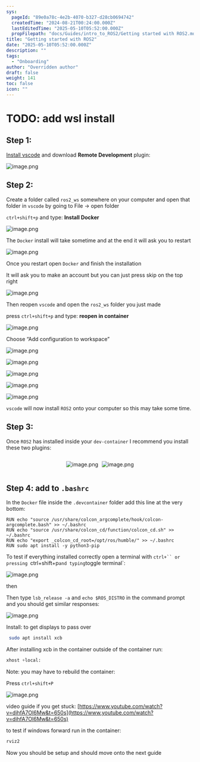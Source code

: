 ```yaml
---
sys:
  pageId: "89e0a78c-4e2b-4070-b327-d28cb0694742"
  createdTime: "2024-08-21T00:24:00.000Z"
  lastEditedTime: "2025-05-10T05:52:00.000Z"
  propFilepath: "docs/Guides/intro_to_ROS2/Getting started with ROS2.md"
title: "Getting started with ROS2"
date: "2025-05-10T05:52:00.000Z"
description: ""
tags:
  - "Onboarding"
author: "Overridden author"
draft: false
weight: 141
toc: false
icon: ""
---
```


# TODO: add wsl install

## Step 1:

[Install vscode](https://code.visualstudio.com/download) and download **Remote Development** plugin:

![image.png](https://prod-files-secure.s3.us-west-2.amazonaws.com/d518164a-d88e-44d1-a4ee-3adb3bd8bce0/efb52993-1881-4a40-b95e-6f020334f022/image.png?X-Amz-Algorithm=AWS4-HMAC-SHA256&X-Amz-Content-Sha256=UNSIGNED-PAYLOAD&X-Amz-Credential=ASIAZI2LB4664EM5NNPC%2F20250519%2Fus-west-2%2Fs3%2Faws4_request&X-Amz-Date=20250519T041738Z&X-Amz-Expires=3600&X-Amz-Security-Token=IQoJb3JpZ2luX2VjEMz%2F%2F%2F%2F%2F%2F%2F%2F%2F%2FwEaCXVzLXdlc3QtMiJIMEYCIQDIsjaq%2BU3%2FI3KFxl5QQGGzgR%2FhSbSnN%2Fc7pht9mHWH2AIhAOpXi6Rb3pfA9vZ90x97Jz3Oc7WxheBkFYkfTCdfO1BnKogECIX%2F%2F%2F%2F%2F%2F%2F%2F%2F%2FwEQABoMNjM3NDIzMTgzODA1Igx3FcDVDfPVZ2p8isQq3AOqyoQ7Tv05uVkZ0UZe4r3ZCb%2FZzO%2FacTjtbsnRbn0G0LphvUMlDQYNgPZcvw7ixiAvG18qfH4cRhkSS%2BQpA6addl6y1gWJb%2Bn%2FTCpP83rC%2BOOmGcjfatDHfEzDr%2FTHwc0V7s6hVQVr0sRHwP4mgigx40fBT3BzGy8pcdjZ3uqu66WAMGxQJ82VPMX1XFRunGr2gdcpNtZ9KOxZ3zGRXBswemWX83dR5nHRZ7xfDeZrFO9rXhT2RYcn7KD6Cx3MhQCK7Gv%2BYjDy79i%2Bs4eHuGmAl1V2HC7DUybWYSrF7X8QiBpLTX1inJ61TDqGSLPFUkjeasWR8%2BZXU9Hq3UnWFYyXvLWCGz85OGvD%2Bqw%2FY744XvJM%2FtbfAMopIjdkAk2fO78fr3R43XWmzGyXXGg16OXQOoQl4yLFKHG%2FFaqfWZBQ1idAXZcvEwI%2BjwT1U85n8wAWNGru8VEXcQkYg4AjNl7RCYimr8K1UguYwv9s5LNszl84bcGRrpIhozbrpBvEs%2BQIz7LvvZgfEiytxnvz0G8G7sTb6hFO2Fs1sYjbZSZ%2FF8UYjec8e5AKIoK9pCdxi3Z7TQE8KPbcl957qeoA%2FLeYEfAJ%2F7zgo59T1u21PCpo2Tk3Ythd42EVO%2B83LzC63arBBjqkAf8cFtEdHKfC%2Bqhl1q1dfX6szSY%2Fiv0Uf8phY%2B4bDdQOQ1nFsarwKBJu7sn%2FPpWcH%2Fgh2sPghLu5Q5H1XtyeD8UBdwztYXdhj7KppTOkskgcjCQ%2FqvLrZlN%2B3l8uWvvpdmA77IrpXsoy%2B9rNXkWWLvDlJPQUwaktffxY0pB%2Bq3PY7RP%2Fm33Ad%2FR%2FtUjlKHOoF9fz6ewSuoV2I4X1H7JkTXWqwDkV&X-Amz-Signature=d8fbfb0a667997d2f2a3504c3362f86a9acf5fb72ead51f2f7958ddfea495599&X-Amz-SignedHeaders=host&x-id=GetObject)

## Step 2:

Create a folder called `ros2_ws` somewhere on your computer and open that folder in `vscode` by going to File → open folder 

`ctrl+shift+p` and type: **Install Docker**

![image.png](https://prod-files-secure.s3.us-west-2.amazonaws.com/d518164a-d88e-44d1-a4ee-3adb3bd8bce0/2269dc0e-1cd5-47ff-bceb-c04ad9b2eab0/image.png?X-Amz-Algorithm=AWS4-HMAC-SHA256&X-Amz-Content-Sha256=UNSIGNED-PAYLOAD&X-Amz-Credential=ASIAZI2LB4664EM5NNPC%2F20250519%2Fus-west-2%2Fs3%2Faws4_request&X-Amz-Date=20250519T041738Z&X-Amz-Expires=3600&X-Amz-Security-Token=IQoJb3JpZ2luX2VjEMz%2F%2F%2F%2F%2F%2F%2F%2F%2F%2FwEaCXVzLXdlc3QtMiJIMEYCIQDIsjaq%2BU3%2FI3KFxl5QQGGzgR%2FhSbSnN%2Fc7pht9mHWH2AIhAOpXi6Rb3pfA9vZ90x97Jz3Oc7WxheBkFYkfTCdfO1BnKogECIX%2F%2F%2F%2F%2F%2F%2F%2F%2F%2FwEQABoMNjM3NDIzMTgzODA1Igx3FcDVDfPVZ2p8isQq3AOqyoQ7Tv05uVkZ0UZe4r3ZCb%2FZzO%2FacTjtbsnRbn0G0LphvUMlDQYNgPZcvw7ixiAvG18qfH4cRhkSS%2BQpA6addl6y1gWJb%2Bn%2FTCpP83rC%2BOOmGcjfatDHfEzDr%2FTHwc0V7s6hVQVr0sRHwP4mgigx40fBT3BzGy8pcdjZ3uqu66WAMGxQJ82VPMX1XFRunGr2gdcpNtZ9KOxZ3zGRXBswemWX83dR5nHRZ7xfDeZrFO9rXhT2RYcn7KD6Cx3MhQCK7Gv%2BYjDy79i%2Bs4eHuGmAl1V2HC7DUybWYSrF7X8QiBpLTX1inJ61TDqGSLPFUkjeasWR8%2BZXU9Hq3UnWFYyXvLWCGz85OGvD%2Bqw%2FY744XvJM%2FtbfAMopIjdkAk2fO78fr3R43XWmzGyXXGg16OXQOoQl4yLFKHG%2FFaqfWZBQ1idAXZcvEwI%2BjwT1U85n8wAWNGru8VEXcQkYg4AjNl7RCYimr8K1UguYwv9s5LNszl84bcGRrpIhozbrpBvEs%2BQIz7LvvZgfEiytxnvz0G8G7sTb6hFO2Fs1sYjbZSZ%2FF8UYjec8e5AKIoK9pCdxi3Z7TQE8KPbcl957qeoA%2FLeYEfAJ%2F7zgo59T1u21PCpo2Tk3Ythd42EVO%2B83LzC63arBBjqkAf8cFtEdHKfC%2Bqhl1q1dfX6szSY%2Fiv0Uf8phY%2B4bDdQOQ1nFsarwKBJu7sn%2FPpWcH%2Fgh2sPghLu5Q5H1XtyeD8UBdwztYXdhj7KppTOkskgcjCQ%2FqvLrZlN%2B3l8uWvvpdmA77IrpXsoy%2B9rNXkWWLvDlJPQUwaktffxY0pB%2Bq3PY7RP%2Fm33Ad%2FR%2FtUjlKHOoF9fz6ewSuoV2I4X1H7JkTXWqwDkV&X-Amz-Signature=771c6ed1a932518a8cf980063b730cb9e415d230e7d2f453de30273f394e4ec4&X-Amz-SignedHeaders=host&x-id=GetObject)

The `Docker` install will take sometime and at the end it will ask you to restart

![image.png](https://prod-files-secure.s3.us-west-2.amazonaws.com/d518164a-d88e-44d1-a4ee-3adb3bd8bce0/ed233f78-be33-4b1f-b89c-9c346c0e961e/image.png?X-Amz-Algorithm=AWS4-HMAC-SHA256&X-Amz-Content-Sha256=UNSIGNED-PAYLOAD&X-Amz-Credential=ASIAZI2LB4664EM5NNPC%2F20250519%2Fus-west-2%2Fs3%2Faws4_request&X-Amz-Date=20250519T041738Z&X-Amz-Expires=3600&X-Amz-Security-Token=IQoJb3JpZ2luX2VjEMz%2F%2F%2F%2F%2F%2F%2F%2F%2F%2FwEaCXVzLXdlc3QtMiJIMEYCIQDIsjaq%2BU3%2FI3KFxl5QQGGzgR%2FhSbSnN%2Fc7pht9mHWH2AIhAOpXi6Rb3pfA9vZ90x97Jz3Oc7WxheBkFYkfTCdfO1BnKogECIX%2F%2F%2F%2F%2F%2F%2F%2F%2F%2FwEQABoMNjM3NDIzMTgzODA1Igx3FcDVDfPVZ2p8isQq3AOqyoQ7Tv05uVkZ0UZe4r3ZCb%2FZzO%2FacTjtbsnRbn0G0LphvUMlDQYNgPZcvw7ixiAvG18qfH4cRhkSS%2BQpA6addl6y1gWJb%2Bn%2FTCpP83rC%2BOOmGcjfatDHfEzDr%2FTHwc0V7s6hVQVr0sRHwP4mgigx40fBT3BzGy8pcdjZ3uqu66WAMGxQJ82VPMX1XFRunGr2gdcpNtZ9KOxZ3zGRXBswemWX83dR5nHRZ7xfDeZrFO9rXhT2RYcn7KD6Cx3MhQCK7Gv%2BYjDy79i%2Bs4eHuGmAl1V2HC7DUybWYSrF7X8QiBpLTX1inJ61TDqGSLPFUkjeasWR8%2BZXU9Hq3UnWFYyXvLWCGz85OGvD%2Bqw%2FY744XvJM%2FtbfAMopIjdkAk2fO78fr3R43XWmzGyXXGg16OXQOoQl4yLFKHG%2FFaqfWZBQ1idAXZcvEwI%2BjwT1U85n8wAWNGru8VEXcQkYg4AjNl7RCYimr8K1UguYwv9s5LNszl84bcGRrpIhozbrpBvEs%2BQIz7LvvZgfEiytxnvz0G8G7sTb6hFO2Fs1sYjbZSZ%2FF8UYjec8e5AKIoK9pCdxi3Z7TQE8KPbcl957qeoA%2FLeYEfAJ%2F7zgo59T1u21PCpo2Tk3Ythd42EVO%2B83LzC63arBBjqkAf8cFtEdHKfC%2Bqhl1q1dfX6szSY%2Fiv0Uf8phY%2B4bDdQOQ1nFsarwKBJu7sn%2FPpWcH%2Fgh2sPghLu5Q5H1XtyeD8UBdwztYXdhj7KppTOkskgcjCQ%2FqvLrZlN%2B3l8uWvvpdmA77IrpXsoy%2B9rNXkWWLvDlJPQUwaktffxY0pB%2Bq3PY7RP%2Fm33Ad%2FR%2FtUjlKHOoF9fz6ewSuoV2I4X1H7JkTXWqwDkV&X-Amz-Signature=42a8e96b1281b551039fed7bfdb116325313332adc16a28c89e1c2914c1acc34&X-Amz-SignedHeaders=host&x-id=GetObject)

Once you restart open `Docker` and finish the installation

It will ask you to make an account but you can just press skip on the top right

![image.png](https://prod-files-secure.s3.us-west-2.amazonaws.com/d518164a-d88e-44d1-a4ee-3adb3bd8bce0/21010ad9-1659-4fd9-9f59-9932a09b2a3d/image.png?X-Amz-Algorithm=AWS4-HMAC-SHA256&X-Amz-Content-Sha256=UNSIGNED-PAYLOAD&X-Amz-Credential=ASIAZI2LB4664EM5NNPC%2F20250519%2Fus-west-2%2Fs3%2Faws4_request&X-Amz-Date=20250519T041738Z&X-Amz-Expires=3600&X-Amz-Security-Token=IQoJb3JpZ2luX2VjEMz%2F%2F%2F%2F%2F%2F%2F%2F%2F%2FwEaCXVzLXdlc3QtMiJIMEYCIQDIsjaq%2BU3%2FI3KFxl5QQGGzgR%2FhSbSnN%2Fc7pht9mHWH2AIhAOpXi6Rb3pfA9vZ90x97Jz3Oc7WxheBkFYkfTCdfO1BnKogECIX%2F%2F%2F%2F%2F%2F%2F%2F%2F%2FwEQABoMNjM3NDIzMTgzODA1Igx3FcDVDfPVZ2p8isQq3AOqyoQ7Tv05uVkZ0UZe4r3ZCb%2FZzO%2FacTjtbsnRbn0G0LphvUMlDQYNgPZcvw7ixiAvG18qfH4cRhkSS%2BQpA6addl6y1gWJb%2Bn%2FTCpP83rC%2BOOmGcjfatDHfEzDr%2FTHwc0V7s6hVQVr0sRHwP4mgigx40fBT3BzGy8pcdjZ3uqu66WAMGxQJ82VPMX1XFRunGr2gdcpNtZ9KOxZ3zGRXBswemWX83dR5nHRZ7xfDeZrFO9rXhT2RYcn7KD6Cx3MhQCK7Gv%2BYjDy79i%2Bs4eHuGmAl1V2HC7DUybWYSrF7X8QiBpLTX1inJ61TDqGSLPFUkjeasWR8%2BZXU9Hq3UnWFYyXvLWCGz85OGvD%2Bqw%2FY744XvJM%2FtbfAMopIjdkAk2fO78fr3R43XWmzGyXXGg16OXQOoQl4yLFKHG%2FFaqfWZBQ1idAXZcvEwI%2BjwT1U85n8wAWNGru8VEXcQkYg4AjNl7RCYimr8K1UguYwv9s5LNszl84bcGRrpIhozbrpBvEs%2BQIz7LvvZgfEiytxnvz0G8G7sTb6hFO2Fs1sYjbZSZ%2FF8UYjec8e5AKIoK9pCdxi3Z7TQE8KPbcl957qeoA%2FLeYEfAJ%2F7zgo59T1u21PCpo2Tk3Ythd42EVO%2B83LzC63arBBjqkAf8cFtEdHKfC%2Bqhl1q1dfX6szSY%2Fiv0Uf8phY%2B4bDdQOQ1nFsarwKBJu7sn%2FPpWcH%2Fgh2sPghLu5Q5H1XtyeD8UBdwztYXdhj7KppTOkskgcjCQ%2FqvLrZlN%2B3l8uWvvpdmA77IrpXsoy%2B9rNXkWWLvDlJPQUwaktffxY0pB%2Bq3PY7RP%2Fm33Ad%2FR%2FtUjlKHOoF9fz6ewSuoV2I4X1H7JkTXWqwDkV&X-Amz-Signature=779081e6b360e64fa8e42ace1c039fe2570c26281989358c6006b62f520b75ee&X-Amz-SignedHeaders=host&x-id=GetObject)

Then reopen `vscode` and open the `ros2_ws` folder you just made

press `ctrl+shift+p` and type: **reopen in container**

![image.png](https://prod-files-secure.s3.us-west-2.amazonaws.com/d518164a-d88e-44d1-a4ee-3adb3bd8bce0/4e93b8c2-41ad-488c-8095-c74205196118/image.png?X-Amz-Algorithm=AWS4-HMAC-SHA256&X-Amz-Content-Sha256=UNSIGNED-PAYLOAD&X-Amz-Credential=ASIAZI2LB4664EM5NNPC%2F20250519%2Fus-west-2%2Fs3%2Faws4_request&X-Amz-Date=20250519T041738Z&X-Amz-Expires=3600&X-Amz-Security-Token=IQoJb3JpZ2luX2VjEMz%2F%2F%2F%2F%2F%2F%2F%2F%2F%2FwEaCXVzLXdlc3QtMiJIMEYCIQDIsjaq%2BU3%2FI3KFxl5QQGGzgR%2FhSbSnN%2Fc7pht9mHWH2AIhAOpXi6Rb3pfA9vZ90x97Jz3Oc7WxheBkFYkfTCdfO1BnKogECIX%2F%2F%2F%2F%2F%2F%2F%2F%2F%2FwEQABoMNjM3NDIzMTgzODA1Igx3FcDVDfPVZ2p8isQq3AOqyoQ7Tv05uVkZ0UZe4r3ZCb%2FZzO%2FacTjtbsnRbn0G0LphvUMlDQYNgPZcvw7ixiAvG18qfH4cRhkSS%2BQpA6addl6y1gWJb%2Bn%2FTCpP83rC%2BOOmGcjfatDHfEzDr%2FTHwc0V7s6hVQVr0sRHwP4mgigx40fBT3BzGy8pcdjZ3uqu66WAMGxQJ82VPMX1XFRunGr2gdcpNtZ9KOxZ3zGRXBswemWX83dR5nHRZ7xfDeZrFO9rXhT2RYcn7KD6Cx3MhQCK7Gv%2BYjDy79i%2Bs4eHuGmAl1V2HC7DUybWYSrF7X8QiBpLTX1inJ61TDqGSLPFUkjeasWR8%2BZXU9Hq3UnWFYyXvLWCGz85OGvD%2Bqw%2FY744XvJM%2FtbfAMopIjdkAk2fO78fr3R43XWmzGyXXGg16OXQOoQl4yLFKHG%2FFaqfWZBQ1idAXZcvEwI%2BjwT1U85n8wAWNGru8VEXcQkYg4AjNl7RCYimr8K1UguYwv9s5LNszl84bcGRrpIhozbrpBvEs%2BQIz7LvvZgfEiytxnvz0G8G7sTb6hFO2Fs1sYjbZSZ%2FF8UYjec8e5AKIoK9pCdxi3Z7TQE8KPbcl957qeoA%2FLeYEfAJ%2F7zgo59T1u21PCpo2Tk3Ythd42EVO%2B83LzC63arBBjqkAf8cFtEdHKfC%2Bqhl1q1dfX6szSY%2Fiv0Uf8phY%2B4bDdQOQ1nFsarwKBJu7sn%2FPpWcH%2Fgh2sPghLu5Q5H1XtyeD8UBdwztYXdhj7KppTOkskgcjCQ%2FqvLrZlN%2B3l8uWvvpdmA77IrpXsoy%2B9rNXkWWLvDlJPQUwaktffxY0pB%2Bq3PY7RP%2Fm33Ad%2FR%2FtUjlKHOoF9fz6ewSuoV2I4X1H7JkTXWqwDkV&X-Amz-Signature=4479627bada206deb59a2d91e4d53942180fce122b708c9274c617851980a401&X-Amz-SignedHeaders=host&x-id=GetObject)

Choose “Add configuration to workspace”

![image.png](https://prod-files-secure.s3.us-west-2.amazonaws.com/d518164a-d88e-44d1-a4ee-3adb3bd8bce0/9560b282-5060-4989-ba37-97e7b2c22476/image.png?X-Amz-Algorithm=AWS4-HMAC-SHA256&X-Amz-Content-Sha256=UNSIGNED-PAYLOAD&X-Amz-Credential=ASIAZI2LB4664EM5NNPC%2F20250519%2Fus-west-2%2Fs3%2Faws4_request&X-Amz-Date=20250519T041738Z&X-Amz-Expires=3600&X-Amz-Security-Token=IQoJb3JpZ2luX2VjEMz%2F%2F%2F%2F%2F%2F%2F%2F%2F%2FwEaCXVzLXdlc3QtMiJIMEYCIQDIsjaq%2BU3%2FI3KFxl5QQGGzgR%2FhSbSnN%2Fc7pht9mHWH2AIhAOpXi6Rb3pfA9vZ90x97Jz3Oc7WxheBkFYkfTCdfO1BnKogECIX%2F%2F%2F%2F%2F%2F%2F%2F%2F%2FwEQABoMNjM3NDIzMTgzODA1Igx3FcDVDfPVZ2p8isQq3AOqyoQ7Tv05uVkZ0UZe4r3ZCb%2FZzO%2FacTjtbsnRbn0G0LphvUMlDQYNgPZcvw7ixiAvG18qfH4cRhkSS%2BQpA6addl6y1gWJb%2Bn%2FTCpP83rC%2BOOmGcjfatDHfEzDr%2FTHwc0V7s6hVQVr0sRHwP4mgigx40fBT3BzGy8pcdjZ3uqu66WAMGxQJ82VPMX1XFRunGr2gdcpNtZ9KOxZ3zGRXBswemWX83dR5nHRZ7xfDeZrFO9rXhT2RYcn7KD6Cx3MhQCK7Gv%2BYjDy79i%2Bs4eHuGmAl1V2HC7DUybWYSrF7X8QiBpLTX1inJ61TDqGSLPFUkjeasWR8%2BZXU9Hq3UnWFYyXvLWCGz85OGvD%2Bqw%2FY744XvJM%2FtbfAMopIjdkAk2fO78fr3R43XWmzGyXXGg16OXQOoQl4yLFKHG%2FFaqfWZBQ1idAXZcvEwI%2BjwT1U85n8wAWNGru8VEXcQkYg4AjNl7RCYimr8K1UguYwv9s5LNszl84bcGRrpIhozbrpBvEs%2BQIz7LvvZgfEiytxnvz0G8G7sTb6hFO2Fs1sYjbZSZ%2FF8UYjec8e5AKIoK9pCdxi3Z7TQE8KPbcl957qeoA%2FLeYEfAJ%2F7zgo59T1u21PCpo2Tk3Ythd42EVO%2B83LzC63arBBjqkAf8cFtEdHKfC%2Bqhl1q1dfX6szSY%2Fiv0Uf8phY%2B4bDdQOQ1nFsarwKBJu7sn%2FPpWcH%2Fgh2sPghLu5Q5H1XtyeD8UBdwztYXdhj7KppTOkskgcjCQ%2FqvLrZlN%2B3l8uWvvpdmA77IrpXsoy%2B9rNXkWWLvDlJPQUwaktffxY0pB%2Bq3PY7RP%2Fm33Ad%2FR%2FtUjlKHOoF9fz6ewSuoV2I4X1H7JkTXWqwDkV&X-Amz-Signature=c89d06634bd24aad27f33b515f5a73ac47e0ab8496913667c9b5a47b07c7e7ff&X-Amz-SignedHeaders=host&x-id=GetObject)

![image.png](https://prod-files-secure.s3.us-west-2.amazonaws.com/d518164a-d88e-44d1-a4ee-3adb3bd8bce0/2ee63f81-886b-48e8-a553-dc6e5eac99e4/image.png?X-Amz-Algorithm=AWS4-HMAC-SHA256&X-Amz-Content-Sha256=UNSIGNED-PAYLOAD&X-Amz-Credential=ASIAZI2LB4664EM5NNPC%2F20250519%2Fus-west-2%2Fs3%2Faws4_request&X-Amz-Date=20250519T041738Z&X-Amz-Expires=3600&X-Amz-Security-Token=IQoJb3JpZ2luX2VjEMz%2F%2F%2F%2F%2F%2F%2F%2F%2F%2FwEaCXVzLXdlc3QtMiJIMEYCIQDIsjaq%2BU3%2FI3KFxl5QQGGzgR%2FhSbSnN%2Fc7pht9mHWH2AIhAOpXi6Rb3pfA9vZ90x97Jz3Oc7WxheBkFYkfTCdfO1BnKogECIX%2F%2F%2F%2F%2F%2F%2F%2F%2F%2FwEQABoMNjM3NDIzMTgzODA1Igx3FcDVDfPVZ2p8isQq3AOqyoQ7Tv05uVkZ0UZe4r3ZCb%2FZzO%2FacTjtbsnRbn0G0LphvUMlDQYNgPZcvw7ixiAvG18qfH4cRhkSS%2BQpA6addl6y1gWJb%2Bn%2FTCpP83rC%2BOOmGcjfatDHfEzDr%2FTHwc0V7s6hVQVr0sRHwP4mgigx40fBT3BzGy8pcdjZ3uqu66WAMGxQJ82VPMX1XFRunGr2gdcpNtZ9KOxZ3zGRXBswemWX83dR5nHRZ7xfDeZrFO9rXhT2RYcn7KD6Cx3MhQCK7Gv%2BYjDy79i%2Bs4eHuGmAl1V2HC7DUybWYSrF7X8QiBpLTX1inJ61TDqGSLPFUkjeasWR8%2BZXU9Hq3UnWFYyXvLWCGz85OGvD%2Bqw%2FY744XvJM%2FtbfAMopIjdkAk2fO78fr3R43XWmzGyXXGg16OXQOoQl4yLFKHG%2FFaqfWZBQ1idAXZcvEwI%2BjwT1U85n8wAWNGru8VEXcQkYg4AjNl7RCYimr8K1UguYwv9s5LNszl84bcGRrpIhozbrpBvEs%2BQIz7LvvZgfEiytxnvz0G8G7sTb6hFO2Fs1sYjbZSZ%2FF8UYjec8e5AKIoK9pCdxi3Z7TQE8KPbcl957qeoA%2FLeYEfAJ%2F7zgo59T1u21PCpo2Tk3Ythd42EVO%2B83LzC63arBBjqkAf8cFtEdHKfC%2Bqhl1q1dfX6szSY%2Fiv0Uf8phY%2B4bDdQOQ1nFsarwKBJu7sn%2FPpWcH%2Fgh2sPghLu5Q5H1XtyeD8UBdwztYXdhj7KppTOkskgcjCQ%2FqvLrZlN%2B3l8uWvvpdmA77IrpXsoy%2B9rNXkWWLvDlJPQUwaktffxY0pB%2Bq3PY7RP%2Fm33Ad%2FR%2FtUjlKHOoF9fz6ewSuoV2I4X1H7JkTXWqwDkV&X-Amz-Signature=5ab449dfccd81e9b1a8519a6c8670f58cdb13f6cf347399cdb9b0e33cac3f31d&X-Amz-SignedHeaders=host&x-id=GetObject)

![image.png](https://prod-files-secure.s3.us-west-2.amazonaws.com/d518164a-d88e-44d1-a4ee-3adb3bd8bce0/ae1580b2-b048-407e-aed9-b584224a7a04/image.png?X-Amz-Algorithm=AWS4-HMAC-SHA256&X-Amz-Content-Sha256=UNSIGNED-PAYLOAD&X-Amz-Credential=ASIAZI2LB4664EM5NNPC%2F20250519%2Fus-west-2%2Fs3%2Faws4_request&X-Amz-Date=20250519T041738Z&X-Amz-Expires=3600&X-Amz-Security-Token=IQoJb3JpZ2luX2VjEMz%2F%2F%2F%2F%2F%2F%2F%2F%2F%2FwEaCXVzLXdlc3QtMiJIMEYCIQDIsjaq%2BU3%2FI3KFxl5QQGGzgR%2FhSbSnN%2Fc7pht9mHWH2AIhAOpXi6Rb3pfA9vZ90x97Jz3Oc7WxheBkFYkfTCdfO1BnKogECIX%2F%2F%2F%2F%2F%2F%2F%2F%2F%2FwEQABoMNjM3NDIzMTgzODA1Igx3FcDVDfPVZ2p8isQq3AOqyoQ7Tv05uVkZ0UZe4r3ZCb%2FZzO%2FacTjtbsnRbn0G0LphvUMlDQYNgPZcvw7ixiAvG18qfH4cRhkSS%2BQpA6addl6y1gWJb%2Bn%2FTCpP83rC%2BOOmGcjfatDHfEzDr%2FTHwc0V7s6hVQVr0sRHwP4mgigx40fBT3BzGy8pcdjZ3uqu66WAMGxQJ82VPMX1XFRunGr2gdcpNtZ9KOxZ3zGRXBswemWX83dR5nHRZ7xfDeZrFO9rXhT2RYcn7KD6Cx3MhQCK7Gv%2BYjDy79i%2Bs4eHuGmAl1V2HC7DUybWYSrF7X8QiBpLTX1inJ61TDqGSLPFUkjeasWR8%2BZXU9Hq3UnWFYyXvLWCGz85OGvD%2Bqw%2FY744XvJM%2FtbfAMopIjdkAk2fO78fr3R43XWmzGyXXGg16OXQOoQl4yLFKHG%2FFaqfWZBQ1idAXZcvEwI%2BjwT1U85n8wAWNGru8VEXcQkYg4AjNl7RCYimr8K1UguYwv9s5LNszl84bcGRrpIhozbrpBvEs%2BQIz7LvvZgfEiytxnvz0G8G7sTb6hFO2Fs1sYjbZSZ%2FF8UYjec8e5AKIoK9pCdxi3Z7TQE8KPbcl957qeoA%2FLeYEfAJ%2F7zgo59T1u21PCpo2Tk3Ythd42EVO%2B83LzC63arBBjqkAf8cFtEdHKfC%2Bqhl1q1dfX6szSY%2Fiv0Uf8phY%2B4bDdQOQ1nFsarwKBJu7sn%2FPpWcH%2Fgh2sPghLu5Q5H1XtyeD8UBdwztYXdhj7KppTOkskgcjCQ%2FqvLrZlN%2B3l8uWvvpdmA77IrpXsoy%2B9rNXkWWLvDlJPQUwaktffxY0pB%2Bq3PY7RP%2Fm33Ad%2FR%2FtUjlKHOoF9fz6ewSuoV2I4X1H7JkTXWqwDkV&X-Amz-Signature=9fc877f02b1e698a87a4675e5dcf11f8b6e2d3fb866ff38d4ae1bc453113e33a&X-Amz-SignedHeaders=host&x-id=GetObject)

![image.png](https://prod-files-secure.s3.us-west-2.amazonaws.com/d518164a-d88e-44d1-a4ee-3adb3bd8bce0/53255b28-f75e-430f-b9e3-c0ac8577e42b/image.png?X-Amz-Algorithm=AWS4-HMAC-SHA256&X-Amz-Content-Sha256=UNSIGNED-PAYLOAD&X-Amz-Credential=ASIAZI2LB4664EM5NNPC%2F20250519%2Fus-west-2%2Fs3%2Faws4_request&X-Amz-Date=20250519T041737Z&X-Amz-Expires=3600&X-Amz-Security-Token=IQoJb3JpZ2luX2VjEMz%2F%2F%2F%2F%2F%2F%2F%2F%2F%2FwEaCXVzLXdlc3QtMiJIMEYCIQDIsjaq%2BU3%2FI3KFxl5QQGGzgR%2FhSbSnN%2Fc7pht9mHWH2AIhAOpXi6Rb3pfA9vZ90x97Jz3Oc7WxheBkFYkfTCdfO1BnKogECIX%2F%2F%2F%2F%2F%2F%2F%2F%2F%2FwEQABoMNjM3NDIzMTgzODA1Igx3FcDVDfPVZ2p8isQq3AOqyoQ7Tv05uVkZ0UZe4r3ZCb%2FZzO%2FacTjtbsnRbn0G0LphvUMlDQYNgPZcvw7ixiAvG18qfH4cRhkSS%2BQpA6addl6y1gWJb%2Bn%2FTCpP83rC%2BOOmGcjfatDHfEzDr%2FTHwc0V7s6hVQVr0sRHwP4mgigx40fBT3BzGy8pcdjZ3uqu66WAMGxQJ82VPMX1XFRunGr2gdcpNtZ9KOxZ3zGRXBswemWX83dR5nHRZ7xfDeZrFO9rXhT2RYcn7KD6Cx3MhQCK7Gv%2BYjDy79i%2Bs4eHuGmAl1V2HC7DUybWYSrF7X8QiBpLTX1inJ61TDqGSLPFUkjeasWR8%2BZXU9Hq3UnWFYyXvLWCGz85OGvD%2Bqw%2FY744XvJM%2FtbfAMopIjdkAk2fO78fr3R43XWmzGyXXGg16OXQOoQl4yLFKHG%2FFaqfWZBQ1idAXZcvEwI%2BjwT1U85n8wAWNGru8VEXcQkYg4AjNl7RCYimr8K1UguYwv9s5LNszl84bcGRrpIhozbrpBvEs%2BQIz7LvvZgfEiytxnvz0G8G7sTb6hFO2Fs1sYjbZSZ%2FF8UYjec8e5AKIoK9pCdxi3Z7TQE8KPbcl957qeoA%2FLeYEfAJ%2F7zgo59T1u21PCpo2Tk3Ythd42EVO%2B83LzC63arBBjqkAf8cFtEdHKfC%2Bqhl1q1dfX6szSY%2Fiv0Uf8phY%2B4bDdQOQ1nFsarwKBJu7sn%2FPpWcH%2Fgh2sPghLu5Q5H1XtyeD8UBdwztYXdhj7KppTOkskgcjCQ%2FqvLrZlN%2B3l8uWvvpdmA77IrpXsoy%2B9rNXkWWLvDlJPQUwaktffxY0pB%2Bq3PY7RP%2Fm33Ad%2FR%2FtUjlKHOoF9fz6ewSuoV2I4X1H7JkTXWqwDkV&X-Amz-Signature=da6587330a533d1bd1677fc182b8227575f147d11ee183a804f4de0f58999e68&X-Amz-SignedHeaders=host&x-id=GetObject)

![image.png](https://prod-files-secure.s3.us-west-2.amazonaws.com/d518164a-d88e-44d1-a4ee-3adb3bd8bce0/7c562767-5af9-4ffb-97d1-327bcdf4ee00/image.png?X-Amz-Algorithm=AWS4-HMAC-SHA256&X-Amz-Content-Sha256=UNSIGNED-PAYLOAD&X-Amz-Credential=ASIAZI2LB4664EM5NNPC%2F20250519%2Fus-west-2%2Fs3%2Faws4_request&X-Amz-Date=20250519T041738Z&X-Amz-Expires=3600&X-Amz-Security-Token=IQoJb3JpZ2luX2VjEMz%2F%2F%2F%2F%2F%2F%2F%2F%2F%2FwEaCXVzLXdlc3QtMiJIMEYCIQDIsjaq%2BU3%2FI3KFxl5QQGGzgR%2FhSbSnN%2Fc7pht9mHWH2AIhAOpXi6Rb3pfA9vZ90x97Jz3Oc7WxheBkFYkfTCdfO1BnKogECIX%2F%2F%2F%2F%2F%2F%2F%2F%2F%2FwEQABoMNjM3NDIzMTgzODA1Igx3FcDVDfPVZ2p8isQq3AOqyoQ7Tv05uVkZ0UZe4r3ZCb%2FZzO%2FacTjtbsnRbn0G0LphvUMlDQYNgPZcvw7ixiAvG18qfH4cRhkSS%2BQpA6addl6y1gWJb%2Bn%2FTCpP83rC%2BOOmGcjfatDHfEzDr%2FTHwc0V7s6hVQVr0sRHwP4mgigx40fBT3BzGy8pcdjZ3uqu66WAMGxQJ82VPMX1XFRunGr2gdcpNtZ9KOxZ3zGRXBswemWX83dR5nHRZ7xfDeZrFO9rXhT2RYcn7KD6Cx3MhQCK7Gv%2BYjDy79i%2Bs4eHuGmAl1V2HC7DUybWYSrF7X8QiBpLTX1inJ61TDqGSLPFUkjeasWR8%2BZXU9Hq3UnWFYyXvLWCGz85OGvD%2Bqw%2FY744XvJM%2FtbfAMopIjdkAk2fO78fr3R43XWmzGyXXGg16OXQOoQl4yLFKHG%2FFaqfWZBQ1idAXZcvEwI%2BjwT1U85n8wAWNGru8VEXcQkYg4AjNl7RCYimr8K1UguYwv9s5LNszl84bcGRrpIhozbrpBvEs%2BQIz7LvvZgfEiytxnvz0G8G7sTb6hFO2Fs1sYjbZSZ%2FF8UYjec8e5AKIoK9pCdxi3Z7TQE8KPbcl957qeoA%2FLeYEfAJ%2F7zgo59T1u21PCpo2Tk3Ythd42EVO%2B83LzC63arBBjqkAf8cFtEdHKfC%2Bqhl1q1dfX6szSY%2Fiv0Uf8phY%2B4bDdQOQ1nFsarwKBJu7sn%2FPpWcH%2Fgh2sPghLu5Q5H1XtyeD8UBdwztYXdhj7KppTOkskgcjCQ%2FqvLrZlN%2B3l8uWvvpdmA77IrpXsoy%2B9rNXkWWLvDlJPQUwaktffxY0pB%2Bq3PY7RP%2Fm33Ad%2FR%2FtUjlKHOoF9fz6ewSuoV2I4X1H7JkTXWqwDkV&X-Amz-Signature=83d6540f1299a00b1259de8004d8c46ff116e934abc3283330b5bb2f2137b346&X-Amz-SignedHeaders=host&x-id=GetObject)

`vscode` will now install `ROS2` onto your computer so this may take some time.

## Step 3:

Once `ROS2` has installed inside your `dev-container` I recommend you install these two plugins:

<div style="display: flex;flex-direction: row; column-gap:10px; max-width: 630px;justify-content: center;">
<div>

![image.png](https://prod-files-secure.s3.us-west-2.amazonaws.com/d518164a-d88e-44d1-a4ee-3adb3bd8bce0/3fc3d550-5a54-4ba1-ba6b-faa01cdb7369/image.png?X-Amz-Algorithm=AWS4-HMAC-SHA256&X-Amz-Content-Sha256=UNSIGNED-PAYLOAD&X-Amz-Credential=ASIAZI2LB466T64F4CRE%2F20250519%2Fus-west-2%2Fs3%2Faws4_request&X-Amz-Date=20250519T041739Z&X-Amz-Expires=3600&X-Amz-Security-Token=IQoJb3JpZ2luX2VjEMz%2F%2F%2F%2F%2F%2F%2F%2F%2F%2FwEaCXVzLXdlc3QtMiJGMEQCIEIsd3vMLl1ngT9ePYiTKk4tsBKhEVSSfHBEvGXaMxFvAiBZLmXN8sO%2BC61FrS5raY%2BPxp82aNvuBgJoVuz8XPTRkyqIBAiF%2F%2F%2F%2F%2F%2F%2F%2F%2F%2F8BEAAaDDYzNzQyMzE4MzgwNSIMrYhOKGOiGa0AMSdVKtwDmadxBvav4fkfe0ronnvqIkUfNDtcTYeFFcykiYYJJVx5Q98V%2FduXKfHz38MkBnlSgo4lZIKPspTfIRFCzxOKaynNT5Kihqoj6v0net4GqR6e%2FkdJCvm5tUAqFu81krh8QLy0qvGWIdymkIX9GQME9l0eo9oHBXCywjV%2FI9sKXGPz4dowXKtOItBnZN7ZIl2VRFiRtC0YOabh%2BkQyeAmfIftBgTYEaI9n1Mygl00wHZqC2iN7IWfOvoQMfHS1usAGXvDhByqTmKAyIYv2hdus7wQ%2B%2F6Xhc0ucx5s%2F8qHvfx7oN2TpI%2B3paVHySmiUtNxH116y0VFrP5PcP8WTjb%2B59eZ0l87oTWxmLrg7ahdkwPuCcKOFLEPKzXhVumC2lwsTRzOAZtuiOB%2B6s5AI6lcU3EMQ5IA8f3bkTZTzBgtrMGKhophkHuWwTakysTks4Wu%2Fv5xiCueXp5GDiK10FMojmTHTpJF9XN5dDf2G3YO8bxZi0Fhi2iKGaNxBxQrshu0uLbL5w0n1QceCV3fIn5OXeunRXW1VDBntlAmhlTJqMtAFKoxWdbTijTuLn3YBDhRSDgeyq%2B0cNclsNw82hXp6dAXHMH6upKTnQdtwIAcx2e17oA%2BOfdHalqGZJ%2FQw29yqwQY6pgHHwHiUHKdYqDBsT0tmQ0aKA0CEnlDXz5mn%2Bpm1kK21E1MRPD4HNzoJtvrQyp4xwfXjhvt6XuIz%2BXvWvULUqVHQBaQpR79WYyyt9YPPvV%2Fx5xap1wMn4B2eeHdqCm%2B2q8J5ne1Av4fQAA5%2F5pundAokwdyzmxLpcpsfKDLxydXMudiZVIFFQTZ6zNgP4A%2BlXdDxU6yOrHYJJe5%2FgO9d1Rp%2FzRn6bmUK&X-Amz-Signature=8d7730255285f9bab8ed14b30d7bb59ab4736d3773502a6c5095caccf999f4e4&X-Amz-SignedHeaders=host&x-id=GetObject)

</div>
<div>

![image.png](https://prod-files-secure.s3.us-west-2.amazonaws.com/d518164a-d88e-44d1-a4ee-3adb3bd8bce0/d994cc66-13c2-4093-a5a3-f84cf4601a82/image.png?X-Amz-Algorithm=AWS4-HMAC-SHA256&X-Amz-Content-Sha256=UNSIGNED-PAYLOAD&X-Amz-Credential=ASIAZI2LB466VSPJE2D5%2F20250519%2Fus-west-2%2Fs3%2Faws4_request&X-Amz-Date=20250519T041740Z&X-Amz-Expires=3600&X-Amz-Security-Token=IQoJb3JpZ2luX2VjEMz%2F%2F%2F%2F%2F%2F%2F%2F%2F%2FwEaCXVzLXdlc3QtMiJHMEUCIQDHKk3wBrbeE5cxaiFLTHPAR8HaH3%2BksVgd0ttI2Q3FJgIgL081bkgO4KZcJGBQs%2BDcXFOoAvUC%2FvIMgTFpPnGlN%2F4qiAQIhf%2F%2F%2F%2F%2F%2F%2F%2F%2F%2FARAAGgw2Mzc0MjMxODM4MDUiDKGApotFdXOZyLD9NSrcA9HizV2FLH8JuCcyJPIrrejKT%2BVPeid72G5aRg2dFHO%2FeDPn%2FTlnBQhOKldVm5hLoE3ST3QK8KCmEbBlgXWobc93wS0%2BBmk1VbrbPu42un297b8t%2ByAvDjEe4VFVwTK%2BfV4FW%2B6v1W4UXd8y4yIB98YIfXj1%2B8VANqsG7%2FPA%2FxrLShTGT%2B9hAp8yEYkVB44%2BQH%2BRRTxM6oMlGdJMyD4FBhIcIujhFjZQiKyQWJzjd4%2FZLC2MKGLQGOTsE%2Fs3AUPzGMdN0PstMhvaem1pACfefN8AwKhCQja%2BjmLtJ79rXex0ARg29ySo2%2F7wCoDsYkL9uwAA7aTPFZNRg0Rw9PH72rwD07zO6xE0NEMAD4ArlyMDgSb48S4PwOAs2Tbk6J0VEueqEn1VH9Ntgr2%2FtxVb9MNOvuSy1tMaV7iwV8Gp3q2F5NupASBYMVg9BqoJwBiMxbBJhh5yklvBMull8PBEL29ylJ6byXdDV0igtZqbJLQBrlG%2FWDLYM6kbdQ3onTGVDQEsglUXXgIVpvJn3HSe3TfK46BT%2F7ohbPZ02vh7Ui3EEIhQQIM8HscBYxMY7rHNrv8AA2NBsVjMxb27kfSgUsHdAqpE56UcSR26pn6HHTPnFDozkzhBtBO2urmVMKbdqsEGOqUB13xF5rF7LhvEBeJZ77WFjbczCKqraD0NbiheQzNpFwa%2FGEoKkbiE%2FUKcEswyFnFFvAKXJGa6xA8QHD6arq7w4CWmJY74xFkoCkalt60fX3lxIq5KmVTgSKcjcYNMiaOtnPSuVhPkJd7CxOPQfq5wg0oRFnKVAtB1Ft5%2FRvu28QlDe2dFHLtm5H7rDwQrb0rPfS8ZIUoEBP7rgkJTsxm4kZ%2BSAdFX&X-Amz-Signature=66d534966d4833195dcf151357f0ea0317e0fb3d08215f1de8e4686e724ae072&X-Amz-SignedHeaders=host&x-id=GetObject)

</div>
</div>

## Step 4: add to `.bashrc`

In the `Docker` file inside the `.devcontainer` folder add this line at the very bottom: 

```docker
RUN echo "source /usr/share/colcon_argcomplete/hook/colcon-argcomplete.bash" >> ~/.bashrc
RUN echo "source /usr/share/colcon_cd/function/colcon_cd.sh" >> ~/.bashrc
RUN echo "export _colcon_cd_root=/opt/ros/humble/" >> ~/.bashrc
RUN sudo apt install -y python3-pip 
```

To test if everything installed correctly open a terminal with `ctrl+`` or pressing `ctrl+shift+p` and typing `toggle terminal`:

![image.png](https://prod-files-secure.s3.us-west-2.amazonaws.com/d518164a-d88e-44d1-a4ee-3adb3bd8bce0/6a4943d8-b04e-4c02-9a58-775f3384d1a5/image.png?X-Amz-Algorithm=AWS4-HMAC-SHA256&X-Amz-Content-Sha256=UNSIGNED-PAYLOAD&X-Amz-Credential=ASIAZI2LB4664EM5NNPC%2F20250519%2Fus-west-2%2Fs3%2Faws4_request&X-Amz-Date=20250519T041737Z&X-Amz-Expires=3600&X-Amz-Security-Token=IQoJb3JpZ2luX2VjEMz%2F%2F%2F%2F%2F%2F%2F%2F%2F%2FwEaCXVzLXdlc3QtMiJIMEYCIQDIsjaq%2BU3%2FI3KFxl5QQGGzgR%2FhSbSnN%2Fc7pht9mHWH2AIhAOpXi6Rb3pfA9vZ90x97Jz3Oc7WxheBkFYkfTCdfO1BnKogECIX%2F%2F%2F%2F%2F%2F%2F%2F%2F%2FwEQABoMNjM3NDIzMTgzODA1Igx3FcDVDfPVZ2p8isQq3AOqyoQ7Tv05uVkZ0UZe4r3ZCb%2FZzO%2FacTjtbsnRbn0G0LphvUMlDQYNgPZcvw7ixiAvG18qfH4cRhkSS%2BQpA6addl6y1gWJb%2Bn%2FTCpP83rC%2BOOmGcjfatDHfEzDr%2FTHwc0V7s6hVQVr0sRHwP4mgigx40fBT3BzGy8pcdjZ3uqu66WAMGxQJ82VPMX1XFRunGr2gdcpNtZ9KOxZ3zGRXBswemWX83dR5nHRZ7xfDeZrFO9rXhT2RYcn7KD6Cx3MhQCK7Gv%2BYjDy79i%2Bs4eHuGmAl1V2HC7DUybWYSrF7X8QiBpLTX1inJ61TDqGSLPFUkjeasWR8%2BZXU9Hq3UnWFYyXvLWCGz85OGvD%2Bqw%2FY744XvJM%2FtbfAMopIjdkAk2fO78fr3R43XWmzGyXXGg16OXQOoQl4yLFKHG%2FFaqfWZBQ1idAXZcvEwI%2BjwT1U85n8wAWNGru8VEXcQkYg4AjNl7RCYimr8K1UguYwv9s5LNszl84bcGRrpIhozbrpBvEs%2BQIz7LvvZgfEiytxnvz0G8G7sTb6hFO2Fs1sYjbZSZ%2FF8UYjec8e5AKIoK9pCdxi3Z7TQE8KPbcl957qeoA%2FLeYEfAJ%2F7zgo59T1u21PCpo2Tk3Ythd42EVO%2B83LzC63arBBjqkAf8cFtEdHKfC%2Bqhl1q1dfX6szSY%2Fiv0Uf8phY%2B4bDdQOQ1nFsarwKBJu7sn%2FPpWcH%2Fgh2sPghLu5Q5H1XtyeD8UBdwztYXdhj7KppTOkskgcjCQ%2FqvLrZlN%2B3l8uWvvpdmA77IrpXsoy%2B9rNXkWWLvDlJPQUwaktffxY0pB%2Bq3PY7RP%2Fm33Ad%2FR%2FtUjlKHOoF9fz6ewSuoV2I4X1H7JkTXWqwDkV&X-Amz-Signature=f90dd7a598bfb06cf3f694d49aed2f609da93adbeb8cb635745c6c5a155d360b&X-Amz-SignedHeaders=host&x-id=GetObject)

then 

Then type `lsb_release -a` and `echo $ROS_DISTRO` in the command prompt and you should get similar responses:

![image.png](https://prod-files-secure.s3.us-west-2.amazonaws.com/d518164a-d88e-44d1-a4ee-3adb3bd8bce0/3e635dec-a805-4e85-8b9e-d000e5b71a4e/image.png?X-Amz-Algorithm=AWS4-HMAC-SHA256&X-Amz-Content-Sha256=UNSIGNED-PAYLOAD&X-Amz-Credential=ASIAZI2LB4664EM5NNPC%2F20250519%2Fus-west-2%2Fs3%2Faws4_request&X-Amz-Date=20250519T041738Z&X-Amz-Expires=3600&X-Amz-Security-Token=IQoJb3JpZ2luX2VjEMz%2F%2F%2F%2F%2F%2F%2F%2F%2F%2FwEaCXVzLXdlc3QtMiJIMEYCIQDIsjaq%2BU3%2FI3KFxl5QQGGzgR%2FhSbSnN%2Fc7pht9mHWH2AIhAOpXi6Rb3pfA9vZ90x97Jz3Oc7WxheBkFYkfTCdfO1BnKogECIX%2F%2F%2F%2F%2F%2F%2F%2F%2F%2FwEQABoMNjM3NDIzMTgzODA1Igx3FcDVDfPVZ2p8isQq3AOqyoQ7Tv05uVkZ0UZe4r3ZCb%2FZzO%2FacTjtbsnRbn0G0LphvUMlDQYNgPZcvw7ixiAvG18qfH4cRhkSS%2BQpA6addl6y1gWJb%2Bn%2FTCpP83rC%2BOOmGcjfatDHfEzDr%2FTHwc0V7s6hVQVr0sRHwP4mgigx40fBT3BzGy8pcdjZ3uqu66WAMGxQJ82VPMX1XFRunGr2gdcpNtZ9KOxZ3zGRXBswemWX83dR5nHRZ7xfDeZrFO9rXhT2RYcn7KD6Cx3MhQCK7Gv%2BYjDy79i%2Bs4eHuGmAl1V2HC7DUybWYSrF7X8QiBpLTX1inJ61TDqGSLPFUkjeasWR8%2BZXU9Hq3UnWFYyXvLWCGz85OGvD%2Bqw%2FY744XvJM%2FtbfAMopIjdkAk2fO78fr3R43XWmzGyXXGg16OXQOoQl4yLFKHG%2FFaqfWZBQ1idAXZcvEwI%2BjwT1U85n8wAWNGru8VEXcQkYg4AjNl7RCYimr8K1UguYwv9s5LNszl84bcGRrpIhozbrpBvEs%2BQIz7LvvZgfEiytxnvz0G8G7sTb6hFO2Fs1sYjbZSZ%2FF8UYjec8e5AKIoK9pCdxi3Z7TQE8KPbcl957qeoA%2FLeYEfAJ%2F7zgo59T1u21PCpo2Tk3Ythd42EVO%2B83LzC63arBBjqkAf8cFtEdHKfC%2Bqhl1q1dfX6szSY%2Fiv0Uf8phY%2B4bDdQOQ1nFsarwKBJu7sn%2FPpWcH%2Fgh2sPghLu5Q5H1XtyeD8UBdwztYXdhj7KppTOkskgcjCQ%2FqvLrZlN%2B3l8uWvvpdmA77IrpXsoy%2B9rNXkWWLvDlJPQUwaktffxY0pB%2Bq3PY7RP%2Fm33Ad%2FR%2FtUjlKHOoF9fz6ewSuoV2I4X1H7JkTXWqwDkV&X-Amz-Signature=16bda72bd926e95bd992a6daecb1be0712a3e1f50d8a67b34a5577ccf3310d1b&X-Amz-SignedHeaders=host&x-id=GetObject)

Install:  to get displays to pass over

```bash
 sudo apt install xcb
```

After installing xcb in the container outside of the container run:

```python
xhost +local:
```

Note: you may have to rebuild the container:

Press `ctrl+shift+P`

![image.png](https://prod-files-secure.s3.us-west-2.amazonaws.com/d518164a-d88e-44d1-a4ee-3adb3bd8bce0/6c2be660-2618-4c38-9c26-53554f7a0b7b/image.png?X-Amz-Algorithm=AWS4-HMAC-SHA256&X-Amz-Content-Sha256=UNSIGNED-PAYLOAD&X-Amz-Credential=ASIAZI2LB4664EM5NNPC%2F20250519%2Fus-west-2%2Fs3%2Faws4_request&X-Amz-Date=20250519T041738Z&X-Amz-Expires=3600&X-Amz-Security-Token=IQoJb3JpZ2luX2VjEMz%2F%2F%2F%2F%2F%2F%2F%2F%2F%2FwEaCXVzLXdlc3QtMiJIMEYCIQDIsjaq%2BU3%2FI3KFxl5QQGGzgR%2FhSbSnN%2Fc7pht9mHWH2AIhAOpXi6Rb3pfA9vZ90x97Jz3Oc7WxheBkFYkfTCdfO1BnKogECIX%2F%2F%2F%2F%2F%2F%2F%2F%2F%2FwEQABoMNjM3NDIzMTgzODA1Igx3FcDVDfPVZ2p8isQq3AOqyoQ7Tv05uVkZ0UZe4r3ZCb%2FZzO%2FacTjtbsnRbn0G0LphvUMlDQYNgPZcvw7ixiAvG18qfH4cRhkSS%2BQpA6addl6y1gWJb%2Bn%2FTCpP83rC%2BOOmGcjfatDHfEzDr%2FTHwc0V7s6hVQVr0sRHwP4mgigx40fBT3BzGy8pcdjZ3uqu66WAMGxQJ82VPMX1XFRunGr2gdcpNtZ9KOxZ3zGRXBswemWX83dR5nHRZ7xfDeZrFO9rXhT2RYcn7KD6Cx3MhQCK7Gv%2BYjDy79i%2Bs4eHuGmAl1V2HC7DUybWYSrF7X8QiBpLTX1inJ61TDqGSLPFUkjeasWR8%2BZXU9Hq3UnWFYyXvLWCGz85OGvD%2Bqw%2FY744XvJM%2FtbfAMopIjdkAk2fO78fr3R43XWmzGyXXGg16OXQOoQl4yLFKHG%2FFaqfWZBQ1idAXZcvEwI%2BjwT1U85n8wAWNGru8VEXcQkYg4AjNl7RCYimr8K1UguYwv9s5LNszl84bcGRrpIhozbrpBvEs%2BQIz7LvvZgfEiytxnvz0G8G7sTb6hFO2Fs1sYjbZSZ%2FF8UYjec8e5AKIoK9pCdxi3Z7TQE8KPbcl957qeoA%2FLeYEfAJ%2F7zgo59T1u21PCpo2Tk3Ythd42EVO%2B83LzC63arBBjqkAf8cFtEdHKfC%2Bqhl1q1dfX6szSY%2Fiv0Uf8phY%2B4bDdQOQ1nFsarwKBJu7sn%2FPpWcH%2Fgh2sPghLu5Q5H1XtyeD8UBdwztYXdhj7KppTOkskgcjCQ%2FqvLrZlN%2B3l8uWvvpdmA77IrpXsoy%2B9rNXkWWLvDlJPQUwaktffxY0pB%2Bq3PY7RP%2Fm33Ad%2FR%2FtUjlKHOoF9fz6ewSuoV2I4X1H7JkTXWqwDkV&X-Amz-Signature=910f8a7e5ac6b5a5e0322b07baed9001d188e8e74c372ef91331f9036ace1848&X-Amz-SignedHeaders=host&x-id=GetObject)

video guide if you get stuck: [https://www.youtube.com/watch?v=dihfA7Ol6Mw&t=650s](https://www.youtube.com/watch?v=dihfA7Ol6Mw&t=650s)

to test if windows forward run in the container:

```bash
rviz2
```

Now you should be setup and should move onto the next guide 
